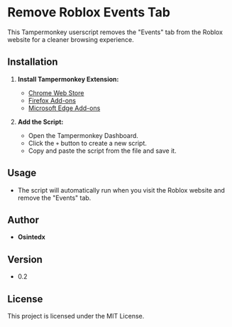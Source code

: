 # Remove Roblox Events Tab

This Tampermonkey userscript removes the "Events" tab from the Roblox website for a cleaner browsing experience.

## Installation

1. **Install Tampermonkey Extension:**
   - [Chrome Web Store](https://chrome.google.com/webstore/detail/tampermonkey/dhdgffkkebhmkfjojejmpbldmpobfkfo)
   - [Firefox Add-ons](https://addons.mozilla.org/en-US/firefox/addon/tampermonkey/)
   - [Microsoft Edge Add-ons](https://microsoftedge.microsoft.com/addons/detail/tampermonkey/dhdgffkkebhmkfjojejmpbldmpobfkfo)

2. **Add the Script:**
   - Open the Tampermonkey Dashboard.
   - Click the `+` button to create a new script.
   - Copy and paste the script from the file and save it.

## Usage

- The script will automatically run when you visit the Roblox website and remove the "Events" tab.

## Author

- **Osintedx**

## Version

- 0.2

## License

This project is licensed under the MIT License.
